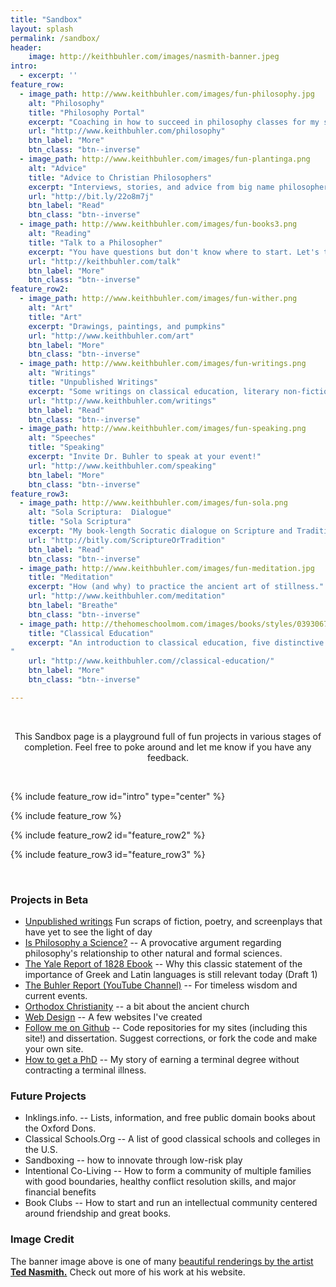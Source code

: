 ```yaml
---
title: "Sandbox"
layout: splash
permalink: /sandbox/
header:
    image: http://keithbuhler.com/images/nasmith-banner.jpeg
intro: 
  - excerpt: ''
feature_row:
  - image_path: http://www.keithbuhler.com/images/fun-philosophy.jpg
    alt: "Philosophy"
    title: "Philosophy Portal"
    excerpt: "Coaching in how to succeed in philosophy classes for my students and others who might be interested."
    url: "http://www.keithbuhler.com/philosophy"
    btn_label: "More"
    btn_class: "btn--inverse"
  - image_path: http://www.keithbuhler.com/images/fun-plantinga.png
    alt: "Advice"
    title: "Advice to Christian Philosophers"
    excerpt: "Interviews, stories, and advice from big name philosophers."
    url: "http://bit.ly/22o8m7j"
    btn_label: "Read"
    btn_class: "btn--inverse"
  - image_path: http://www.keithbuhler.com/images/fun-books3.png
    alt: "Reading"
    title: "Talk to a Philosopher"
    excerpt: "You have questions but don't know where to start. Let's talk!"
    url: "http://keithbuhler.com/talk"
    btn_label: "More"
    btn_class: "btn--inverse"
feature_row2:
  - image_path: http://www.keithbuhler.com/images/fun-wither.png
    alt: "Art"
    title: "Art"
    excerpt: "Drawings, paintings, and pumpkins"
    url: "http://www.keithbuhler.com/art"
    btn_label: "More"
    btn_class: "btn--inverse"
  - image_path: http://www.keithbuhler.com/images/fun-writings.png
    alt: "Writings"
    title: "Unpublished Writings"
    excerpt: "Some writings on classical education, literary non-fiction, web content, and more"
    url: "http://www.keithbuhler.com/writings"
    btn_label: "Read"
    btn_class: "btn--inverse"
  - image_path: http://www.keithbuhler.com/images/fun-speaking.png
    alt: "Speeches"
    title: "Speaking"
    excerpt: "Invite Dr. Buhler to speak at your event!"
    url: "http://www.keithbuhler.com/speaking"
    btn_label: "More"
    btn_class: "btn--inverse"
feature_row3:
  - image_path: http://www.keithbuhler.com/images/fun-sola.png
    alt: "Sola Scriptura:  Dialogue"
    title: "Sola Scriptura"
    excerpt: "My book-length Socratic dialogue on Scripture and Tradition for Catholics, Protestants, and the utterly confused."
    url: "http://bitly.com/ScriptureOrTradition"
    btn_label: "Read"
    btn_class: "btn--inverse"
  - image_path: http://www.keithbuhler.com/images/fun-meditation.jpg
    title: "Meditation"
    excerpt: "How (and why) to practice the ancient art of stillness."
    url: "http://www.keithbuhler.com/meditation"
    btn_label: "Breathe"
    btn_class: "btn--inverse"
  - image_path: http://thehomeschoolmom.com/images/books/styles/0393067084.jpg
    title: "Classical Education"
    excerpt: "An introduction to classical education, five distinctive features, resources, news, and more. 
"
    url: "http://www.keithbuhler.com//classical-education/"
    btn_label: "More"
    btn_class: "btn--inverse"

---
```


<br>

<center>

This Sandbox page is a playground full of fun projects in various stages of completion. Feel free to poke around and let me know if you have any feedback. 

</center>

<br>

{% include feature_row id="intro" type="center" %}

{% include feature_row %}

{% include feature_row2 id="feature_row2" %}

{% include feature_row3 id="feature_row3" %}

<br>



### Projects in Beta

- [Unpublished writings](/unpublished-writings) Fun scraps of fiction, poetry, and screenplays that have yet to see the light of day
- [Is Philosophy a Science?](http://www.philosophyisscience.com/) -- A provocative argument regarding philosophy's relationship to other natural and formal sciences. 
- [The Yale Report of 1828 Ebook](http://www.keithbuhler.com/yalereport) -- Why this classic statement of the importance of Greek and Latin languages is still relevant today (Draft 1)
- [The Buhler Report (YouTube Channel)](https://www.youtube.com/channel/UC9HkYtB0VI6kwDmnmNgLr3A) -- For timeless wisdom and current events. 
- [Orthodox Christianity](http://www.keithbuhler.com/buhlerreport/orthodoxy) -- a bit about the ancient church 
- [Web Design](/sites) -- A few websites I've created
- [Follow me on Github](http://bit.ly/keithbuhlergithub) -- Code repositories for my sites (including this site!) and dissertation. Suggest corrections, or fork the code and make your own site. 
- <a href="/phd-how-to/">How to get a PhD</a> -- My story of earning a terminal degree without contracting a terminal illness. 


### Future Projects

- Inklings.info. -- Lists, information, and free public domain books about the Oxford Dons. 
- Classical Schools.Org -- A list of good classical schools and colleges in the U.S. 
- Sandboxing -- how to innovate through low-risk play
- Intentional Co-Living -- How to form a community of multiple families with good boundaries, healthy conflict resolution skills, and major financial benefits
- Book Clubs -- How to start and run an intellectual community centered around friendship and great books. 



### Image Credit 

The banner image above is one of many [beautiful renderings by the artist **Ted Nasmith.**](http://www.tednasmith.com/) Check out more of his work at his website.